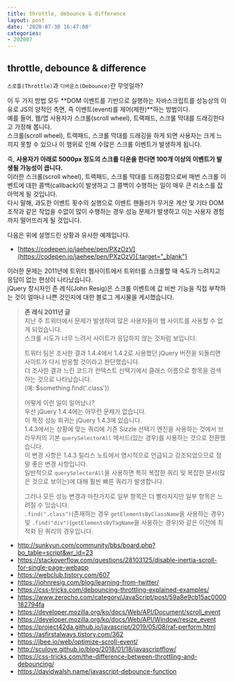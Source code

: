 ```yaml
---
title: throttle, debounce & difference
layout: post
date: '2020-07-30 16:47:00'
categories:
- 202007
---
```


## throttle, debounce & difference

`스로틀(Throttle)`과 `디바운스(Debounce)`란 무엇일까?

이 두 가지 방법 모두 **DOM 이벤트를 기반으로 실행하는 자바스크립트를 성능상의 이유로 JS의 양적인 측면, 즉 이벤트(event)를 제어(제한)**하는 방법이다.  
예를 들어, 웹/앱 사용자가 스크롤(scroll wheel), 트랙패드, 스크롤 막대를 드래깅한다고 가정해 봅니다.  
스크롤(scroll wheel), 트랙패드, 스크롤 막대를 드래깅을 하게 되면 사용자는 크게 느끼지 못할 수 있으나 이 행위로 인해 수많은 스크롤 이벤트가 발생하게 됩니다.  

즉, **사용자가 아래로 5000px 정도의 스크롤 다운을 한다면 100개 이상의 이벤트가 발생될 가능성이 큽니다.**  
이러한 스크롤(scroll wheel), 트랙패드, 스크롤 막대를 드래깅함으로써 매번 스크롤 이벤트에 대한 콜백(callback)이 발생하고 그 콜백이 수행하는 일이 매우 큰 리소스를 잡아먹게 될 것입니다.  
다시 말해, 과도한 이벤트 횟수의 실행으로 이벤트 핸들러가 무거운 계산 및 기타 DOM 조작과 같은 작업을 수없이 많이 수행하는 경우 성능 문제가 발생하고 이는 사용자 경험까지 떨어뜨리게 될 것입니다.

다음은 위에 설명드린 상황과 유사한 예제입니다.

* [https://codepen.io/jaehee/pen/PXzOzV](https://codepen.io/jaehee/pen/PXzOzV){:target="_blank"}

이러한 문제는 2011년에 트위터 웹사이트에서 트위터를 스크롤할 때 속도가 느려지고 응답이 없는 현상이 나타났습니다.  
jQuery 창시자인 존 레식(John Resig)은 스크롤 이벤트에 값 비싼 기능을 직접 부착하는 것이 얼마나 나쁜 것인지에 대한 블로그 게시물을 게시했습니다.

>**존 레식 2011년 글**  
>지난 주 트위터에서 문제가 발생하여 많은 사용자들이 웹 사이트를 사용할 수 없게 되었습니다.  
>스크롤 시도가 너무 느려서 사이트가 응답하지 않는 것처럼 보입니다.
>
>트위터 팀은 조사한 결과 1.4.4에서 1.4.2로 사용했던 jQuery 버전을 되돌리면 사이트가 다시 반응할 것이라고 판단했습니다.  
>더 조사한 결과 느린 코드가 컨텍스트 선택기에서 클래스 이름으로 항목을 검색하는 것으로 나타났습니다.  
>(예: $something.find('.class'))  
>
>어떻게 이런 일이 일어났나?  
>우선 jQuery 1.4.4에는 아무런 문제가 없습니다.  
>이 특정 성능 회귀는 jQuery 1.4.3에 있습니다.  
>1.4.3에서는 상황에 맞는 쿼리에 기존 Sizzle 선택기 엔진을 사용하는 것에서 브라우저의 기본 `querySelectorAll` 메서드(있는 경우)를 사용하는 것으로 
>전환했습니다.  
>이 변경 사항은 1.4.3 릴리스 노트에서 명시적으로 언급되고 강조되었으므로 정말 좋은 변경 사항입니다.  
>일반적으로 `querySelectorAll`을 사용하면 특히 복잡한 쿼리 및 복잡한 문서(많은 것으로 보이는)에 대해 훨씬 빠른 쿼리가 발생합니다.
>
>그러나 모든 성능 변경과 마찬가지로 일부 항목은 더 빨라지지만 일부 항목은 느려질 수 있습니다.  
>`.find(".class")`(존재하는 경우 `getElementsByClassName`을 사용하는 경우) 및 `.find("div")`(`getElementsByTagName`을 사용하는 경우)와 같은 
>이전에 최적화 된 쿼리의 경우입니다.  
>


* http://sunkyun.com/community/bbs/board.php?bo_table=script&wr_id=23
* https://stackoverflow.com/questions/28103125/disable-inertia-scroll-for-single-page-webapp
* https://webclub.tistory.com/607
* https://johnresig.com/blog/learning-from-twitter/
* https://css-tricks.com/debouncing-throttling-explained-examples/
* https://www.zerocho.com/category/JavaScript/post/59a8e9cb15ac0000182794fa
* https://developer.mozilla.org/ko/docs/Web/API/Document/scroll_event
* https://developer.mozilla.org/ko/docs/Web/API/Window/resize_event
* https://project42da.github.io/javascript/2019/05/08/raf-perform.html
* https://asfirstalways.tistory.com/362
* https://jbee.io/web/optimize-scroll-event/
* http://sculove.github.io/blog/2018/01/18/javascriptflow/
* https://css-tricks.com/the-difference-between-throttling-and-debouncing/
* https://davidwalsh.name/javascript-debounce-function